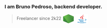 ### I am Bruno Pedroso, backend developer.
> Freelancer since 2k22 <img align="center" alt="Bruno-Node" height="30" width="40" src="https://raw.githubusercontent.com/devicons/devicon/master/icons/nodejs/nodejs-original.svg"> <img align="center" alt="Bruno-Java" height="30" width="40" src="https://raw.githubusercontent.com/devicons/devicon/master/icons/java/java-original.svg">

 


